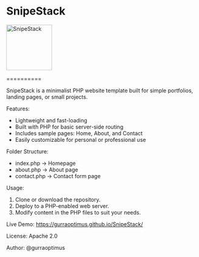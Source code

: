 <h1 align="left">SnipeStack </h1>
<img align="center" alt="SnipeStack" src="https://raw.githubusercontent.com/gurraoptimus/SnipeStack/gh-page/assets/SnipeStack.ico" alt="SnipeStack Logo" width="120" />

==========

SnipeStack is a minimalist PHP website template built for simple portfolios, landing pages, or small projects.

Features:
- Lightweight and fast-loading
- Built with PHP for basic server-side routing
- Includes sample pages: Home, About, and Contact
- Easily customizable for personal or professional use

Folder Structure:
- index.php          -> Homepage
- about.php          -> About page
- contact.php        -> Contact form page

Usage:
1. Clone or download the repository.
2. Deploy to a PHP-enabled web server.
3. Modify content in the PHP files to suit your needs.

Live Demo:
https://gurraoptimus.github.io/SnipeStack/

License:
Apache 2.0

Author:
@gurraoptimus
